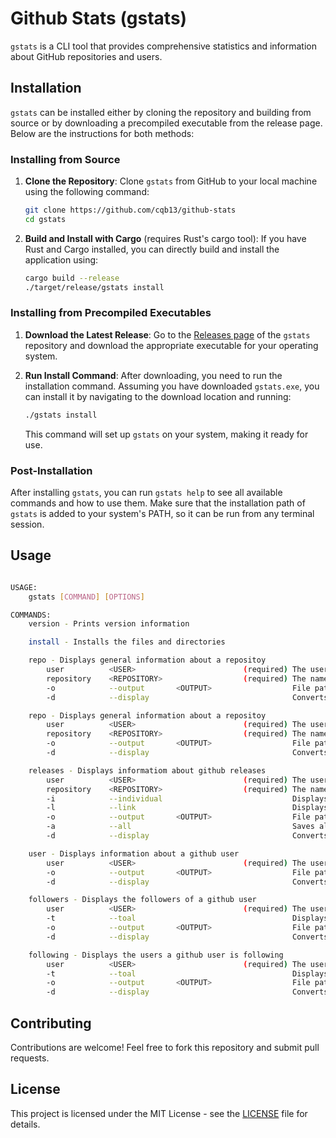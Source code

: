 # Github Stats (gstats)

`gstats` is a CLI tool that provides comprehensive statistics and information about GitHub repositories and users.

## Installation

`gstats` can be installed either by cloning the repository and building from source or by downloading a precompiled executable from the release page. Below are the instructions for both methods:

### Installing from Source

1. **Clone the Repository**:
   Clone `gstats` from GitHub to your local machine using the following command:

   ```bash
   git clone https://github.com/cqb13/github-stats
   cd gstats
   ```

2. **Build and Install with Cargo** (requires Rust's cargo tool):
   If you have Rust and Cargo installed, you can directly build and install the application using:

   ```bash
   cargo build --release
   ./target/release/gstats install
   ```

### Installing from Precompiled Executables

1. **Download the Latest Release**:
   Go to the [Releases page](rhttps://github.com/cqb13/github-stats/releases) of the `gstats` repository and download the appropriate executable for your operating system.

2. **Run Install Command**:
   After downloading, you need to run the installation command. Assuming you have downloaded `gstats.exe`, you can install it by navigating to the download location and running:

   ```bash
   ./gstats install
   ```

   This command will set up `gstats` on your system, making it ready for use.

### Post-Installation

After installing `gstats`, you can run `gstats help` to see all available commands and how to use them. Make sure that the installation path of `gstats` is added to your system's PATH, so it can be run from any terminal session.

## Usage

```bash

USAGE:
    gstats [COMMAND] [OPTIONS]

COMMANDS:
    version - Prints version information

    install - Installs the files and directories

    repo - Displays general information about a repositoy
        user          <USER>                        (required) The user who owns the repository
        repository    <REPOSITORY>                  (required) The name of the repository
        -o            --output       <OUTPUT>                  File path to save the json
        -d            --display                                Converts the json to an easier format (will remove some data)

    repo - Displays general information about a repositoy
        user          <USER>                        (required) The user who owns the repository
        repository    <REPOSITORY>                  (required) The name of the repository
        -o            --output       <OUTPUT>                  File path to save the json
        -d            --display                                Converts the json to an easier format (will remove some data)

    releases - Displays informatiom about github releases
        user          <USER>                        (required) The user who owns the repository
        repository    <REPOSITORY>                  (required) The name of the repository
        -i            --individual                             Displays downloads per release along with total downloads
        -l            --link                                   Displays download links for releases (if not individiual then for latest)
        -o            --output       <OUTPUT>                  File path to save the json
        -a            --all                                    Saves all the json from the request insteaad of a cleaned up version
        -d            --display                                Converts the json to an easier format (will remove some data)

    user - Displays information about a github user
        user          <USER>                        (required) The user who owns the repository
        -o            --output       <OUTPUT>                  File path to save the json
        -d            --display                                Converts the json to an easier format (will remove some data)

    followers - Displays the followers of a github user
        user          <USER>                        (required) The user who owns the repository
        -t            --toal                                   Displays the total follower count
        -o            --output       <OUTPUT>                  File path to save the json
        -d            --display                                Converts the json to an easier format (will remove some data)

    following - Displays the users a github user is following
        user          <USER>                        (required) The user who owns the repository
        -t            --toal                                   Displays the total follower count
        -o            --output       <OUTPUT>                  File path to save the json
        -d            --display                                Converts the json to an easier format (will remove some data)
```

## Contributing

Contributions are welcome! Feel free to fork this repository and submit pull requests.

## License

This project is licensed under the MIT License - see the [LICENSE](LICENSE) file for details.
